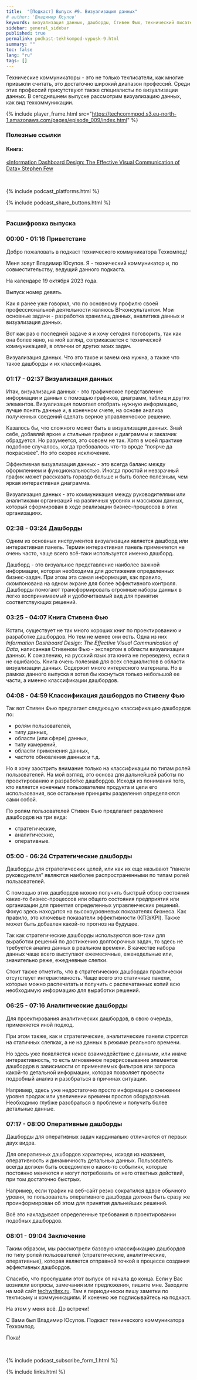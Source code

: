 ```yaml
---
title:  "[Подкаст] Выпуск #9. Визуализация данных"
# author: 'Владимир Юсупов'
keywords: визуализация данных, дашборды, Стивен Фью, технический писатель, технический коммуникатор, подкаст технического коммуникатора, техкомпод, техническая коммуникация
sidebar: general_sidebar
published: true
permalink: podkast-tekhkompod-vypusk-9.html
summary: ""
toc: false
lang: "ru"
tags: []
---
```


Технические коммуникаторы - это не только техписатели, как многие привыкли считать, это достаточно широкий диапазон профессий. Среди этих профессий присутствуют также специалисты по визуализации данных. В  сегодняшнем выпуске рассмотрим визуализацию данных, как вид техкоммуникации.  

<!-- <figure>
    <figcaption></figcaption>
    <audio controls src="https://techcommpod.ru/assets/episodes/009_episode_final.mp3">
        <a href="https://techcommpod.ru/assets/episodes/009_episode_final.mp3"> Скачать файл </a>
    </audio>
</figure> -->

<!--more-->

{% include player_frame.html src="https://techcommpod.s3.eu-north-1.amazonaws.com/pages/episode_009/index.html" %}

### Полезные ссылки

#### Книга: 

[«Information Dashboard Design: The Effective Visual Communication of Data» Stephen Few](http://public.magendanz.com/Temp/Information%20Dashboard%20Design.pdf)

<br>

{% include podcast_platforms.html %}

{% include podcast_share_buttons.html %}

***

### Расшифровка выпуска

### 00:00 - 01:16 Приветствие

Добро пожаловать в подкаст технического коммуникатора Техкомпод!

Меня зовут Владимир Юсупов. Я - технический коммуникатор и, по совместительству, ведущий данного подкаста.

На календаре 19 октября 2023 года. 

Выпуск номер девять.

Как я ранее уже говорил, что по основному профилю своей профессиональной деятельности являюсь BI-консультантом. Мои основные задачи - разработка хранилищ данных, аналитика данных и визуализация данных.

Вот как раз о последней задаче я и хочу сегодня поговорить, так как она более явно, на мой взгляд, соприкасается с технической коммуникацией, в отличии от других моих задач.

Визуализация данных. Что это такое и зачем она нужна, а также что такое дашборды и их классификация. 

### 01:17 - 02:37 Визуализация данных

Итак, визуализация данных - это графическое представление информации и данных с помощью графиков, диаграмм, таблиц и других элементов. Визуализация помогает отобрать нужную информацию, лучше понять данные и, в конечном счете, на основе анализа полученных сведений сделать верное управленческое решение. 

Казалось бы, что сложного может быть в визуализации данных. Знай себе, добавляй яркие и стильные графики и диаграммы и заказчик обрадуется. Но разумеется, это совсем не так. Хотя в моей практике подобное случалось, когда требовалось что-то вроде “поярче да покрасивее”. Но это скорее исключение.

Эффективная визуализация данных - это всегда баланс между оформлением и функциональностью. Иногда простой и невзрачный график может рассказать гораздо больше и быть более полезным, чем яркая интерактивная диаграмма. 

Визуализация данных - это коммуникация между руководителями или аналитиками организаций на различных уровнях и массивом данных, который сформирован в ходе реализации бизнес-процессов в этих организациях. 

### 02:38 - 03:24 Дашборды

Одним из основных инструментов визуализации является дашборд или интерактивная панель. Термин интерактивная панель применяется не очень часто, чаще всего всё-таки используется именно дашборд. 

Дашборд -  это визуальное представление наиболее важной информации, которая необходима для достижения определенных бизнес-задач. При этом эта самая информация, как правило, скомпонована на одном экране для более эффективного контроля. Дашборды помогают трансформировать огромные наборы данных в легко воспринимаемый и удобочитаемый вид для принятия соответствующих решений.

### 03:25 - 04:07 Книга Стивена Фью

Кстати, существует не так много хороших книг по проектированию и разработке дашбордов. Но тем не менее они есть. Одна из них *Information Dashboard Design: The Effective Visual Communication of Data*, написанная Стивеном Фью - экспертом в области визуализации данных. К сожалению, на русский язык эта книга не переведена, если я не ошибаюсь. Книга очень полезная для всех специалистов в области визуализации данных. Содержит много интересного материала. Но в рамках данного выпуска я хотел бы коснуться только небольшой ее части, а именно классификации дашбордов.

### 04:08 - 04:59 Классификация дашбордов по Стивену Фью

Так вот Стивен Фью предлагает следующую классификацию дашбордов по:

- ролям пользователей,
- типу данных,
- области (или сфере) данных,
- типу измерений,
- области применения данных,
- частоте обновления данных и т.д.

Но я хочу заострить внимание только на классификации по типам ролей пользователей. На мой взгляд, это основа для дальнейшей работы по проектированию и разработке дашбордов. Исходя из понимания того, кто является конечным пользователем продукта и цели его использования, все остальные принципы разделения определяются сами собой.

По ролям пользователей Стивен Фью предлагает разделение дашбордов на три вида:

- стратегические,
- аналитические,
- оперативные. 

### 05:00 - 06:24 Стратегические дашборды

Дашборды для стратегических целей, или как их еще называют “панели руководителя” являются наиболее распространенными по типам ролей пользователей. 

С помощью этих дашбордов можно получить быстрый обзор состояния каких-то бизнес-процессов или общего состояния предприятия или организации для принятия определенных управленческих решений. Фокус здесь находится на высокоуровневых показателях бизнеса. Как правило, это ключевые показатели эффективности (КПЭ/KPI). Также может быть добавлен какой-то прогноз на будущее. 

Так как стратегические дашборды используются все-таки для выработки решений по достижению долгосрочных задач, то здесь не требуется анализ данных в реальном времени. В качестве набора данных чаще всего выступают ежемесячные, еженедельные или, значительно реже, ежедневные слепки. 

Стоит также отметить, что в стратегических дашбордах практически отсутствует интерактивность. Чаще всего это статичные панели, которые можно распечатать и получить с распечатанных копий всю необходимую информацию для выработки решений.

### 06:25 - 07:16 Аналитические дашборды

Для проектирования аналитических дашбордов, в свою очередь, применяется иной подход. 

При этом также, как и стратегические, аналитические панели строятся на статичных слепках, а не на данных в режиме реального времени. 

Но здесь уже появляется некое взаимодействие с данными, или иначе интерактивность, то есть мгновенное перерисовывание элементов дашбордов в зависимости от применяемых фильтров или запроса какой-то детальной информации, которая позволяет провести подробный анализ и разобраться в причинах ситуации. 

Например, здесь уже недостаточно просто информации о снижении уровня продаж или увеличении времени простоя оборудования. Необходимо глубже разобраться в проблеме и получить более детальные данные.

### 07:17 - 08:00 Оперативные дашборды

Дашборды для оперативных задач кардинально отличаются от первых двух видов. 

Для оперативных дашбордов характерны, исходя из названия, оперативность и динамичность детальных данных. Пользователь всегда должен быть осведомлен о каких-то событиях, которые постоянно меняются и могут потребовать от него ответных действий, при том достаточно быстрых. 

Например, если трафик на веб-сайт резко сократился вдвое обычного уровня, то пользователь оперативного дашборда должен быть сразу же проинформирован об этом для принятия дальнейших решений. 

Всё это накладывает определенные требования в проектировании подобных дашбордов.

### 08:01 - 09:04 Заключение

Таким образом, мы рассмотрели базовую классификацию дашбордов по типу ролей пользователей (стратегические, аналитические, оперативные), которая является отправной точкой в процессе создания эффективных дашбордов.

Спасибо, что прослушали этот выпуск от начала до конца. Если у Вас возникли вопросы, замечания или предложения, пишите мне. Заходите на мой сайт [techwritex.ru](https://techwritex.ru/). Там я периодически пишу заметки по техписьму и коммуникациям. И конечно же подписывайтесь на подкаст.

На этом у меня всё. До встречи!

С Вами был Владимир Юсупов. Подкаст технического коммуникатора Техкомпод. 

Пока!

<br>

{% include podcast_subscribe_form_1.html %}

{% include links.html %}
